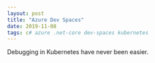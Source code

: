 ```yaml
---
layout: post
title: "Azure Dev Spaces"
date: 2019-11-08
tags: c# azure .net-core dev-spaces kubernetes
---
```


<p class="intro"><span class="dropcap">D</span>ebugging in Kubernetes have never been easier.</p>